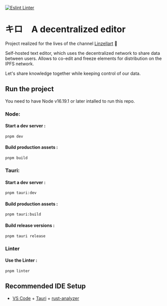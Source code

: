 [![Eslint Linter](https://github.com/Linzell/kiro/actions/workflows/linter.yml/badge.svg)](https://github.com/Linzell/kiro/actions/workflows/linter.yml) 

# キロ　A decentralized editor

Project realized for the lives of the channel [Linzellart](https://www.twitch.tv/linzellart) 🎥

Self-hosted text editor, which uses the decentralized network to share data between users.
Allows to co-edit and freeze elements for distribution on the IPFS network.

Let's share knowledge together while keeping control of our data.

## Run the project

You need to have Node v16.19.1 or later intalled to run this repo.

### Node:

#### Start a dev server :

```
pnpm dev
```

#### Build production assets :

```
pnpm build
```

### Tauri:

#### Start a dev server :

```
pnpm tauri:dev
```

#### Build production assets :

```
pnpm tauri:build
```

#### Build release versions :

```
pnpm tauri release
```

### Linter

#### Use the Linter :

```
pnpm linter
```

## Recommended IDE Setup

- [VS Code](https://code.visualstudio.com/) + [Tauri](https://marketplace.visualstudio.com/items?itemName=tauri-apps.tauri-vscode) + [rust-analyzer](https://marketplace.visualstudio.com/items?itemName=rust-lang.rust-analyzer)
